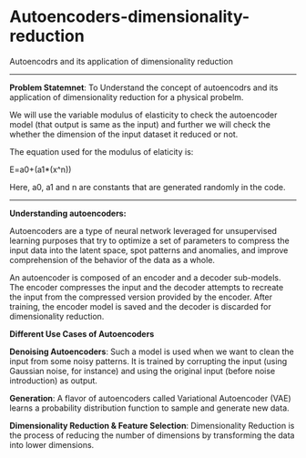 # Autoencoders-dimensionality-reduction
Autoencodrs and its application of dimensionality reduction
_________________________________________________________________________________________________________________________________________________________________

**Problem Statemnet**: To Understand the concept of autoencodrs and its application of dimensionality reduction for a physical probelm.

We will use the variable modulus of elasticity to check the autoencoder model (that output is same as the input) and further we will check the whether the dimension of the input dataset it reduced or not.

The equation used for the modulus of elaticity is:  

E=a0+(a1*(x^n))

Here, a0, a1 and n are constants that are generated randomly in the code.

__________________________________________________________________________________________________________________________________________________________________

**Understanding autoencoders:**

Autoencoders are a type of neural network leveraged for unsupervised learning purposes that try to optimize a set of parameters to compress the input data into the latent space, spot patterns and anomalies, and improve comprehension of the behavior of the data as a whole.

An autoencoder is composed of an encoder and a decoder sub-models. The encoder compresses the input and the decoder attempts to recreate the input from the compressed version provided by the encoder. After training, the encoder model is saved and the decoder is discarded for dimensionality reduction.

**Different Use Cases of Autoencoders**

**Denoising Autoencoders**: Such a model is used when we want to clean the input from some noisy patterns. It is trained by corrupting the input (using Gaussian noise, for instance) and using the original input (before noise introduction) as output.

**Generation**: A flavor of autoencoders called Variational Autoencoder (VAE) learns a probability distribution function to sample and generate new data.

**Dimensionality Reduction & Feature Selection**: Dimensionality Reduction is the process of reducing the number of dimensions by transforming the data into lower dimensions.
